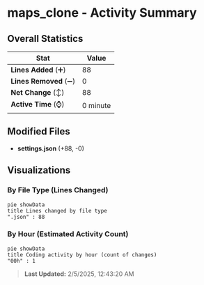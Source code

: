 # maps_clone - Activity Summary 

## Overall Statistics

| Stat                   | Value                                                             |
| ---------------------- | ----------------------------------------------------------------- |
| **Lines Added** (➕)   | 88                                          |
| **Lines Removed** (➖) | 0                                        |
| **Net Change** (↕)    | 88                |
| **Active Time** (⌚)   | 0 minute |


## Modified Files
- **settings.json** (+88, -0)

## Visualizations

### By File Type (Lines Changed)

```mermaid
pie showData
title Lines changed by file type
".json" : 88
```

### By Hour (Estimated Activity Count)

```mermaid
pie showData
title Coding activity by hour (count of changes)
"00h" : 1
```


> **Last Updated:** 2/5/2025, 12:43:20 AM